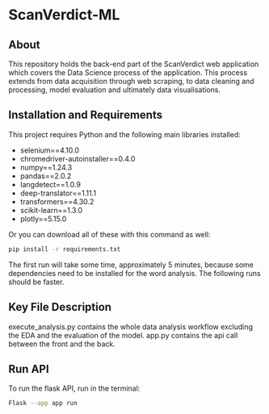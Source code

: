 # ScanVerdict-ML

## About 

This repository holds the back-end part of the ScanVerdict web application which covers the Data Science process of the application. This process extends from data acquisition through web scraping, to data cleaning and processing, model evaluation and ultimately data visualisations. 

## Installation and Requirements

This project requires Python and the following main libraries installed:

- selenium==4.10.0
- chromedriver-autoinstaller==0.4.0
- numpy==1.24.3
- pandas==2.0.2
- langdetect==1.0.9
- deep-translator==1.11.1
- transformers==4.30.2
- scikit-learn==1.3.0
- plotly==5.15.0

Or you can download all of these with this command as well:  
```bash
pip install -r requirements.txt
```

The first run will take some time, approximately 5 minutes, because some dependencies need to be installed for the word analysis. The following runs should be faster. 

## Key File Description

execute_analysis.py contains the whole data analysis workflow excluding the EDA and the evaluation of the model. 
app.py contains the api call between the front and the back. 

## Run API

To run the flask API, run in the terminal: 
```bash
Flask --app app run
```

